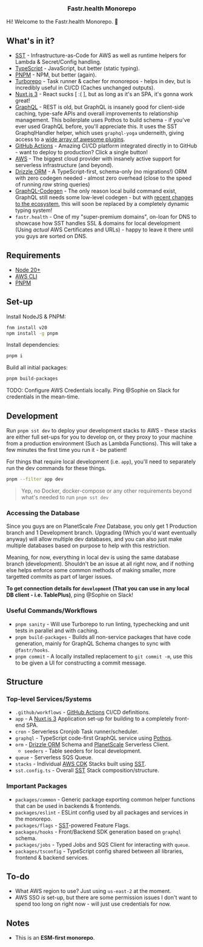 <div align="center">
  <h3>Fastr.health Monorepo</h3>
</div>

Hi! Welcome to the Fastr.health Monorepo. 🎉

## What's in it?

- [SST](https://sst.dev) - Infrastructure-as-Code for AWS as well as runtime helpers for Lambda & Secret/Config handling.
- [TypeScript](https://www.typescriptlang.org/) - JavaScript, but better (static typing).
- [PNPM](https://pnpm.io/) - NPM, but better (again).
- [Turborepo](https://turbo.build/repo) - Task runner & cacher for monorepos - helps in dev, but is incredibly useful in CI/CD (Caches
  unchanged outputs).
- [Nuxt.js 3](https://nuxt.com/) - React sucks [ :( ], but as long as it's an SPA, it's gonna work great!
- [GraphQL](https://pothos-graphql.dev/) - REST is old, but GraphQL is insanely good for client-side caching, type-safe APIs and overall
  improvements to relationship management. This boilerplate uses Pothos to build schema - if you've ever used GraphQL before, you'll
  appreciate this. It uses the SST GraphqlHandler helper, which uses `graphql-yoga` underneith, giving access to a
  [wide array of awesome plugins](https://the-guild.dev/graphql/envelop).
- [GitHub Actions](https://docs.github.com/en/actions) - Amazing CI/CD platform integrated directly in to GitHub - want to deploy to
  production? Click a single button!
- [AWS](https://aws.amazon.com/) - The biggest cloud provider with insanely active support for serverless infrastructure (and beyond).
- [Drizzle ORM](https://orm.drizzle.team/) - A TypeScript-first, schema-only (no migrations!) ORM with zero codegen needed - almost zero
  overhead (close to the speed of running _raw_ string queries)
- [GraphQL-Codegen](https://the-guild.dev/graphql/codegen) - The only reason local build command exist, GraphQL still needs some low-level
  codegen - but with [recent changes to the ecosystem](https://gql-tada.0no.co/), this will soon be replaced by a completely dynamic typing
  system!
- `fastr.health` - One of my "super-premium domains", on-loan for DNS to showcase how SST handles SSL & domains for local development (Using
  _actual_ AWS Certificates and URLs) - happy to leave it there until you guys are sorted on DNS.

## Requirements

- [Node 20+](https://github.com/Schniz/fnm)
- [AWS CLI](https://docs.aws.amazon.com/cli/latest/userguide/getting-started-install.html)
- [PNPM](https://pnpm.io/)

## Set-up

Install NodeJS & PNPM:

```bash
fnm install v20
npm install -g pnpm
```

Install dependencies:

```bash
pnpm i
```

Build all initial packages:

```bash
pnpm build-packages
```

TODO: Configure AWS Credentials locally. Ping @Sophie on Slack for credentials in the mean-time.

## Development

Run `pnpm sst dev` to deploy your development stacks to AWS - these stacks are either full set-ups for you to develop on, or they proxy to
your machine from a production environment (Such as Lambda Functions). This will take a few minutes the first time you run it - be patient!

For things that require local development (i.e. `app`), you'll need to separately run the dev commands for these things.

```bash
pnpm --filter app dev
```

> Yep, no Docker, docker-compose or any other requirements beyond what's needed to run `pnpm sst dev`

### Accessing the Database

Since you guys are on PlanetScale _Free_ Database, you only get 1 Production branch and 1 Development branch. Upgrading (Which you'd want
eventually anyway) will allow multiple dev databases, and you can also just make multiple databases based on purpose to help with this
restriction.

Meaning, for now, everything in local dev is using the same database branch (development). Shouldn't be an issue at all right now, and if
nothing else helps enforce some common methods of making smaller, more targetted commits as part of larger issues.

**To get connection details for `development` (That you can use in any local DB client - i.e. TablePlus)**, ping @Sophie on Slack!

### Useful Commands/Workflows

- `pnpm sanity` - Will use Turborepo to run linting, typechecking and unit tests in parallel and with caching.
- `pnpm build-packages` - Builds all non-service packages that have code generation, mainly for GraphQL Schema changes to sync with
  `@fastr/hooks`.
- `pnpm commit` - A locally installed replacement to `git commit -m`, use this to be given a UI for constructing a commit message.

## Structure

### Top-level Services/Systems

- `.github/workflows` - [GitHub Actions](https://github.com/features/actions) CI/CD definitions.
- `app` - A [Nuxt.js 3](https://nuxt.com/) Application set-up for building to a completely front-end SPA.
- `cron` - Serverless Cronjob Task runner/scheduler.
- `graphql` - TypeScript code-first GraphQL service using [Pothos](https://pothos-graphql.dev/).
- `orm` - [Drizzle ORM](https://orm.drizzle.team/) Schema and [PlanetScale](https://planetscale.com/) Serverless Client.
  - `seeders` - Table seeders for local development.
- `queue` - Serverless SQS Queue.
- `stacks` - Individual [AWS CDK](https://aws.amazon.com/cdk/) Stacks built using [SST](https://sst.dev/).
- `sst.config.ts` - Overall [SST](https://sst.dev/) Stack composition/structure.

### Important Packages

- `packages/common` - Generic package exporting common helper functions that can be used in backends & frontends.
- `packages/eslint` - ESLint config used by all packages and services in the monorepo.
- `packages/flags` - [SST](https://sst.dev/)-powered Feature Flags.
- `packages/hooks` - Front/Backend SDK generation based on `graphql` schema.
- `packages/jobs` - Typed Jobs and SQS Client for interacting with `queue`.
- `packages/tsconfig` - TypeScript config shared between all libraries, frontend & backend services.

## To-do

- What AWS region to use? Just using `us-east-2` at the moment.
- AWS SSO _is_ set-up, but there are some permission issues I don't want to spend too long on right now - will just use credentials for now.

## Notes

- This is an **ESM-first monorepo**.
